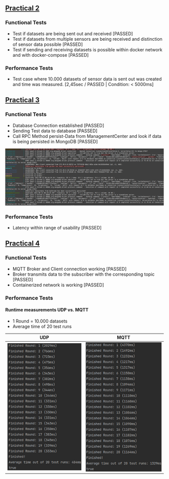## <u>Practical 2</u>
### Functional Tests
- Test if datasets are being sent out and received [PASSED]
- Test if datasets from multiple sensors are being received and distinction of sensor data possible [PASSED]
- Test if sending and receiving datasets is possible within docker network and with docker-compose [PASSED]

### Performance Tests
- Test case where 10.000 datasets of sensor data is sent out was created and time was measured. [2,45sec / PASSED | Condition: < 5000ms]

## <u>Practical 3</u>
### Functional Tests
- Database Connection established [PASSED]
- Sending Test data to database [PASSED]
- Call RPC Method persist-Data from ManagementCenter and look if data is being persisted in MongoDB [PASSED]

![](./db_persisting_data.png)

### Performance Tests
- Latency within range of usability [PASSED]




## <u>Practical 4</u>
### Functional Tests
- MQTT Broker and Client connection working [PASSED]
- Broker transmits data to the subscriber with the corresponding topic [PASSED]
- Containerized network is working [PASSED]

### Performance Tests
#### Runtime measurements UDP vs. MQTT
- 1 Round = 10.000 datasets
- Average time of 20 test runs

UDP            |  MQTT
:-------------------------:|:-------------------------:
![](./udp_avg_run.png)  |  ![](mqtt_avg_run.png)